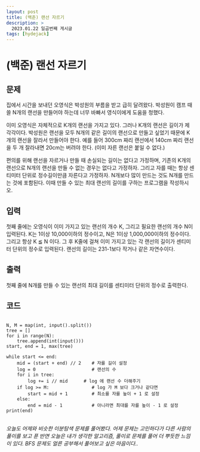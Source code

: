 ```yaml
---
layout: post
title: (백준) 랜선 자르기
description: >
  2023.01.22 일곱번째 게시글
tags: [hydejack]
---
```


# (백준) 랜선 자르기
## 문제
집에서 시간을 보내던 오영식은 박성원의 부름을 받고 급히 달려왔다. 박성원이 캠프 때 쓸 N개의 랜선을 만들어야 하는데 너무 바빠서 영식이에게 도움을 청했다.

이미 오영식은 자체적으로 K개의 랜선을 가지고 있다. 그러나 K개의 랜선은 길이가 제각각이다. 박성원은 랜선을 모두 N개의 같은 길이의 랜선으로 만들고 싶었기 때문에 K개의 랜선을 잘라서 만들어야 한다. 예를 들어 300cm 짜리 랜선에서 140cm 짜리 랜선을 두 개 잘라내면 20cm는 버려야 한다. (이미 자른 랜선은 붙일 수 없다.)

편의를 위해 랜선을 자르거나 만들 때 손실되는 길이는 없다고 가정하며, 기존의 K개의 랜선으로 N개의 랜선을 만들 수 없는 경우는 없다고 가정하자. 그리고 자를 때는 항상 센티미터 단위로 정수길이만큼 자른다고 가정하자. N개보다 많이 만드는 것도 N개를 만드는 것에 포함된다. 이때 만들 수 있는 최대 랜선의 길이를 구하는 프로그램을 작성하시오.
## 입력
첫째 줄에는 오영식이 이미 가지고 있는 랜선의 개수 K, 그리고 필요한 랜선의 개수 N이 입력된다. K는 1이상 10,000이하의 정수이고, N은 1이상 1,000,000이하의 정수이다. 그리고 항상 K ≦ N 이다. 그 후 K줄에 걸쳐 이미 가지고 있는 각 랜선의 길이가 센티미터 단위의 정수로 입력된다. 랜선의 길이는 231-1보다 작거나 같은 자연수이다.
## 출력
첫째 줄에 N개를 만들 수 있는 랜선의 최대 길이를 센티미터 단위의 정수로 출력한다.

## 코드
<pre>
<code>
N, M = map(int, input().split())
tree = []
for i in range(N):
    tree.append(int(input()))
start, end = 1, max(tree)

while start <= end:
    mid = (start + end) // 2    # 자를 길이 설정
    log = 0                     # 랜선의 수
    for i in tree:
        log += i // mid      # log 에 랜선 수 더해주기
    if log >= M:                # log 가 M 보다 크거나 같다면
        start = mid + 1         # 최소를 자를 높이 + 1 로 설정
    else:
        end = mid - 1           # 아니라면 최대를 자를 높이 - 1 로 설정
print(end)
</code>
</pre>

_오늘도 어제와 비슷한 이분탐색 문제를 풀어봤다. 어제 문제는 고민하다가 다른 사람의 풀이를 보고 푼 반면 오늘은 내가 생각한 알고리즘, 풀이로 문제를 풀어 더 뿌듯한 느낌이 있다. BFS 문제도 얼른 공부해서 풀어보고 싶은 마음이다.._
